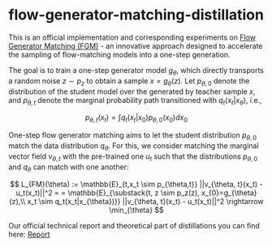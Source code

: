 # flow-generator-matching-distillation

This is an official implementation and corresponding experiments on [Flow Generator Matching (FGM)](https://arxiv.org/pdf/2410.19310) - an innovative approach designed to accelerate the sampling of flow-matching models into a one-step generation.

The goal is to train a one-step generator model $g_{\theta}$, which directly transports a random noise $z \sim p_z$
to obtain a sample $x = g_{\theta}(z)$. Let $p_{\theta,0}$ denote the distribution of the student model over the
generated by teacher sample $x$, and $p_{\theta,t}$ denote the marginal probability path transitioned with $q_t(x_t|x_{\theta})$, i.e.,

$$
p_{\theta,t}(x_t) = \int
q_t(x_t|x_0)p_{\theta,0}(x_0) dx_0
$$

One-step flow generator matching aims to let the student distribution $p_{\theta,0}$
match the data distribution $q_{\theta}$. For this, we consider matching the marginal vector field $v_{\theta,t}$ with the
pre-trained one $u_t$ such that the distributions $p_{\theta,0}$ and $q_{\theta}$ can match with one another:

$$
L_{FM}(\theta) := \mathbb{E}_{t,x_t \sim p_{\theta,t}} ||v_{\theta, t}(x_t) - u_t(x_t)||^2 =
= \mathbb{E}_{\substack{t, z \sim p_z(z), x_{0}=g_{\theta}(z),\\ x_t \sim q_t(x_t|x_{\theta})}} 
||v_{\theta, t}(x_t) - u_t(x_t)||^2 \rightarrow \min_{\theta}
$$

Our official technical report and theoretical part of distillations you can find here: [Report](https://drive.google.com/file/d/1YS1KzRWXeIw1R-vZkOWmVUhal0j8_Psz/view?usp=sharing)
